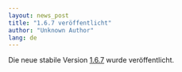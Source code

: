 ```yaml
---
layout: news_post
title: "1.6.7 veröffentlicht"
author: "Unknown Author"
lang: de
---
```


Die neue stabile Version [1.6.7][1] wurde veröffentlicht.



[1]: ftp://ftp.ruby-lang.org/pub/ruby/ruby-1.6.7.tar.gz 
